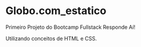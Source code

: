 # Globo.com_estatico

Primeiro Projeto do Bootcamp Fullstack Responde Aí!

Utilizando conceitos de HTML e CSS.
